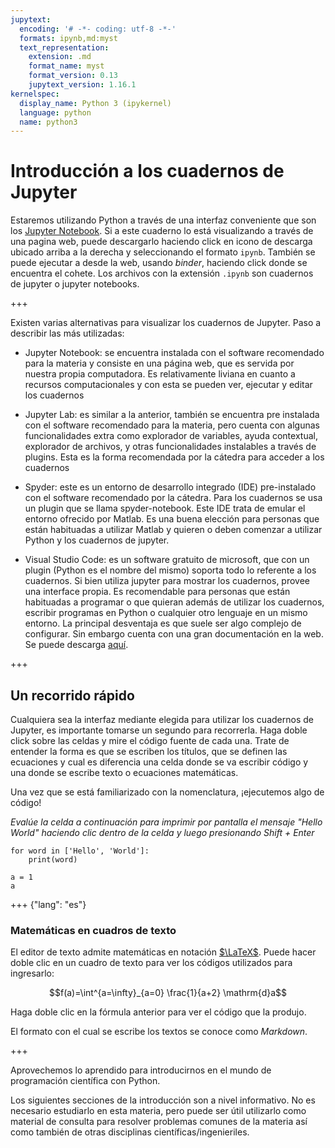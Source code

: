 ```yaml
---
jupytext:
  encoding: '# -*- coding: utf-8 -*-'
  formats: ipynb,md:myst
  text_representation:
    extension: .md
    format_name: myst
    format_version: 0.13
    jupytext_version: 1.16.1
kernelspec:
  display_name: Python 3 (ipykernel)
  language: python
  name: python3
---
```


# Introducción a los cuadernos de Jupyter

Estaremos utilizando Python a través de una interfaz conveniente
que son los [Jupyter Notebook](http://jupyter.org/).
Si a este cuaderno lo está visualizando a través de una pagina web, puede
descargarlo haciendo click en icono de descarga ubicado arriba a la derecha y seleccionando el formato `ipynb`. También se puede ejecutar a desde la web,
usando *binder*, haciendo click donde se encuentra el cohete. Los archivos
con la extensión `.ipynb` son cuadernos de jupyter o jupyter notebooks.

+++

Existen varias alternativas para visualizar los cuadernos de Jupyter. Paso a
describir las más utilizadas:

- Jupyter Notebook: se encuentra instalada con el software recomendado para
la materia y consiste en una página web, que es servida por nuestra propia
computadora. Es relativamente liviana en cuanto a recursos computacionales y
con esta se pueden ver, ejecutar y editar los cuadernos

- Jupyter Lab: es similar a la anterior, también se encuentra pre instalada
con el software recomendado para la materia, pero cuenta con algunas
funcionalidades extra como explorador de variables, ayuda contextual,
explorador de archivos, y otras funcionalidades instalables a través de
plugins. Esta es la forma recomendada por la cátedra para acceder a los
cuadernos

- Spyder: este es un entorno de desarrollo integrado (IDE) pre-instalado con
el software recomendado por la cátedra. Para los cuadernos se usa un plugin
que se llama spyder-notebook. Este IDE trata de emular el entorno ofrecido
por Matlab. Es una buena elección para personas que están habituadas a
utilizar Matlab y quieren o deben comenzar a utilizar Python y los cuadernos
de jupyter.

- Visual Studio Code: es un software gratuito de microsoft, que con un
plugin (Python es el nombre del mismo) soporta todo lo referente a los cuadernos.
Si bien utiliza jupyter para mostrar los cuadernos, provee una interface propia.
Es recomendable para personas que están habituadas a programar o que quieran además
de utilizar los cuadernos, escribir programas en Python o cualquier otro lenguaje en
un mismo entorno. La principal desventaja es que suele ser algo complejo de configurar.
Sin embargo cuenta con una gran documentación en la web. Se puede descarga
[aquí](https://code.visualstudio.com/).

+++

## Un recorrido rápido

Cualquiera sea la interfaz mediante elegida para utilizar los cuadernos de Jupyter, es importante tomarse un segundo para recorrerla.
Haga doble click sobre las celdas y mire el código fuente de cada una. Trate de entender la forma es que se
escriben los títulos, que se definen las ecuaciones y cual es diferencia una
celda donde se va escribir código y una donde se escribe texto o ecuaciones
matemáticas.

Una vez que se está familiarizado con la nomenclatura, ¡ejecutemos algo de código!

*Evalúe la celda a continuación para imprimir por pantalla el mensaje
"Hello World" haciendo clic dentro de la celda y luego presionando
Shift + Enter*

```{code-cell} ipython3
for word in ['Hello', 'World']:
    print(word)
```

```{code-cell} ipython3
a = 1
a
```

+++ {"lang": "es"}

### Matemáticas en cuadros de texto

El editor de texto admite matemáticas en notación [$\LaTeX$](latex). Puede
hacer doble clic en un cuadro de texto para ver los códigos utilizados para
ingresarlo:

$$f(a)=\int^{a=\infty}_{a=0} \frac{1}{a+2} \mathrm{d}a$$

Haga doble clic en la fórmula anterior para ver el código que la produjo.

El formato con el cual se escribe los textos se conoce como *Markdown*.

+++

Aprovechemos lo aprendido para introducirnos en el mundo de programación
científica con Python.

Los siguientes secciones de la introducción son a nivel informativo. No es necesario
estudiarlo en esta materia, pero puede ser útil utilizarlo como material de consulta
para resolver problemas comunes de la materia así como también de otras disciplinas
científicas/ingenieriles.
